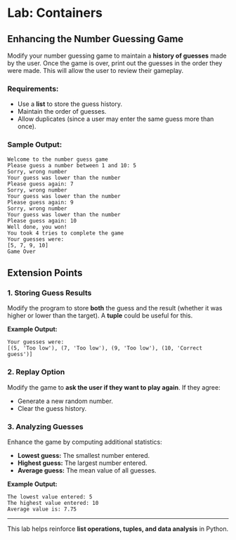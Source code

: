 # Lab: Containers

## Enhancing the Number Guessing Game

Modify your number guessing game to maintain a **history of guesses** made by the user. 
Once the game is over, print out the guesses in the order they were made. This will allow the user to review their gameplay.

### Requirements:
- Use a **list** to store the guess history.
- Maintain the order of guesses.
- Allow duplicates (since a user may enter the same guess more than once).

### Sample Output:
```
Welcome to the number guess game
Please guess a number between 1 and 10: 5
Sorry, wrong number
Your guess was lower than the number
Please guess again: 7
Sorry, wrong number
Your guess was lower than the number
Please guess again: 9
Sorry, wrong number
Your guess was lower than the number
Please guess again: 10
Well done, you won!
You took 4 tries to complete the game
Your guesses were:
[5, 7, 9, 10]
Game Over
```

## Extension Points

### 1. Storing Guess Results
Modify the program to store **both** the guess and the result (whether it was higher or lower than the target). A **tuple** could be useful for this.

**Example Output:**
```
Your guesses were:
[(5, 'Too low'), (7, 'Too low'), (9, 'Too low'), (10, 'Correct guess')]
```

### 2. Replay Option
Modify the game to **ask the user if they want to play again**. If they agree:
- Generate a new random number.
- Clear the guess history.

### 3. Analyzing Guesses
Enhance the game by computing additional statistics:
- **Lowest guess:** The smallest number entered.
- **Highest guess:** The largest number entered.
- **Average guess:** The mean value of all guesses.

**Example Output:**
```
The lowest value entered: 5
The highest value entered: 10
Average value is: 7.75
```

---

This lab helps reinforce **list operations, tuples, and data analysis** in Python.
